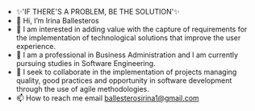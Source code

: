 - ✨'IF THERE'S A PROBLEM, BE THE SOLUTION'✨
- 👋 Hi, I’m Irina Ballesteros
- 👀 I am interested in adding value with the capture of requirements for the implementation of technological solutions that improve the user experience. 
- 🌱 I am a professional in Business Administration and I am currently pursuing studies in Software Engineering.
- 💞️ I seek to collaborate in the implementation of projects managing quality, good practices and opportunity in software development through the use of agile methodologies.
- 📫 How to reach me email ballesterosirina1@gmail.com

<!---
IrinaBallesteros/IrinaBallesteros is a ✨ special ✨ repository because its `README.md` (this file) appears on your GitHub profile.
You can click the Preview link to take a look at your changes.
--->
